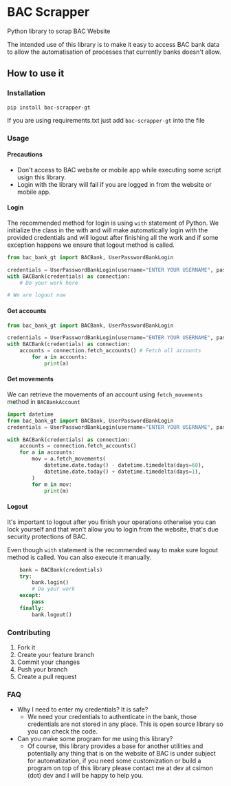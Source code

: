 # BAC Scrapper

Python library to scrap BAC Website

The intended use of this library is to make it easy to access BAC bank data to allow the automatisation of processes that currently banks doesn't allow.


## How to use it

### Installation

`pip install bac-scrapper-gt`

If you are using requirements.txt just add `bac-scrapper-gt` into the file


### Usage

#### Precautions

- Don't access to BAC website or mobile app while executing some script usign this library.
- Login with the library will fail if you are logged in from the website or mobile app.

#### Login

The recommended method for login is using `with` statement of Python. We initialize the class in the with and will make automatically login with the provided credentials and will logout after finishing all the work and if some exception happens we ensure that logout method is called.

```python
from bac_bank_gt import BACBank, UserPasswordBankLogin

credentials = UserPasswordBankLogin(username="ENTER YOUR USERNAME", password="ENTER YOUR PASSWORD")
with BACBank(credentials) as connection:
    # Do your work here

# We are logout now
```

#### Get accounts

```python
from bac_bank_gt import BACBank, UserPasswordBankLogin

credentials = UserPasswordBankLogin(username="ENTER YOUR USERNAME", password="ENTER YOUR PASSWORD")
with BACBank(credentials) as connection:
    accounts = connection.fetch_accounts() # Fetch all accounts
        for a in accounts:
            print(a)

```

#### Get movements

We can retrieve the movements of an account using `fetch_movements` method in `BACBankAccount`

```python
import datetime
from bac_bank_gt import BACBank, UserPasswordBankLogin
credentials = UserPasswordBankLogin(username="ENTER YOUR USERNAME", password="ENTER YOUR PASSWORD")

with BACBank(credentials) as connection:
    accounts = connection.fetch_accounts()
    for a in accounts:
        mov = a.fetch_movements(
            datetime.date.today() - datetime.timedelta(days=60),
            datetime.date.today() + datetime.timedelta(days=1),
        )
        for m in mov:
            print(m)
```


#### Logout

It's important to logout after you finish your operations otherwise you can lock yourself and that won't allow you to login from the website, that's due security protections of BAC.

Even though `with` statement is the recommended way to make sure logout method is called. You can also execute it manually.

```python
    bank = BACBank(credentials)
    try:
        bank.login()
        # Do your work
    except:
        pass
    finally:
        bank.logout()
```

### Contributing

1. Fork it
2. Create your feature branch
3. Commit your changes
4. Push your branch
5. Create a pull request

### FAQ

- Why I need to enter my credentials? It is safe?
    - We need your credentials to authenticate in the bank, those credentials are not stored in any place. This is open source library so you can check the code.
- Can you make some program for me using this library? 
    - Of course, this library provides a base for another utilities and potentially any thing that is on the website of BAC is under subject for automatization, if you need some customization or build a program on top of this library please contact me at dev at csimon (dot) dev and I will be happy to help you.